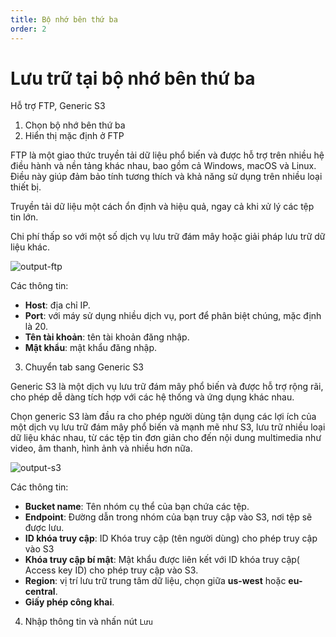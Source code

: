 ```yaml
---
title: Bộ nhớ bên thứ ba
order: 2
---
```


# Lưu trữ tại bộ nhớ bên thứ ba

Hỗ trợ FTP, Generic S3

1. Chọn bộ nhớ bên thứ ba
2. Hiển thị mặc định ở FTP

FTP là một giao thức truyền tải dữ liệu phổ biến và được hỗ trợ trên nhiều hệ điều hành và nền tảng khác nhau, bao gồm cả Windows, macOS và Linux. Điều này giúp đảm bảo tính tương thích và khả năng sử dụng trên nhiều loại thiết bị.

Truyền tải dữ liệu một cách ổn định và hiệu quả, ngay cả khi xử lý các tệp tin lớn.

Chi phí thấp so với một số dịch vụ lưu trữ đám mây hoặc giải pháp lưu trữ dữ liệu khác.

![output-ftp](/images/media-vod/job-management/output-ftp.png)

Các thông tin:

- **Host**: địa chỉ IP.
- **Port**: với máy sử dụng nhiều dịch vụ, port để phân biệt chúng, mặc định là 20.
- **Tên tài khoản**: tên tài khoản đăng nhập.
- **Mật khẩu**: mật khẩu đăng nhập.

3. Chuyển tab sang Generic S3

Generic S3 là một dịch vụ lưu trữ đám mây phổ biến và được hỗ trợ rộng rãi, cho phép dễ dàng tích hợp với các hệ thống và ứng dụng khác nhau.

Chọn generic S3 làm đầu ra cho phép người dùng tận dụng các lợi ích của một dịch vụ lưu trữ đám mây phổ biến và mạnh mẽ như S3,  lưu trữ nhiều loại dữ liệu khác nhau, từ các tệp tin đơn giản cho đến nội dung multimedia như video, âm thanh, hình ảnh và nhiều hơn nữa.

![output-s3](/images/media-vod/job-management/output-s3.png)

Các thông tin:

- **Bucket name**: Tên nhóm cụ thể của bạn chứa các tệp.
- **Endpoint**: Đường dẫn trong nhóm của bạn truy cập vào S3, nơi tệp sẽ được lưu.
- **ID khóa truy cập**: ID Khóa truy cập (tên người dùng) cho phép truy cập vào S3
- **Khóa truy cập bí mật**: Mật khẩu được liên kết với ID khóa truy cập( Access key ID) cho phép truy cập vào S3.
- **Region**: vị trí lưu trữ trung tâm dữ liệu, chọn giữa **us-west** hoặc **eu-central**.
- **Giấy phép công khai**.

4. Nhập thông tin và nhấn nút `Lưu`

